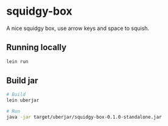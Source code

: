 # squidgy-box

A nice squidgy box, use arrow keys and space to squish.

## Running locally

``` bash
lein run
```

## Build jar

``` bash
# Build
lein uberjar

# Run
java -jar target/uberjar/squidgy-box-0.1.0-standalone.jar
```
